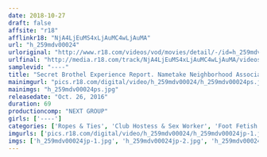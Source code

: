 ```yaml
---
date: 2018-10-27
draft: false
affsite: "r18"
afflinkr18: "NjA4LjEuMS4xLjAuMC4wLjAuMA"
url: "h_259mdv00024"
urloriginal: "http://www.r18.com/videos/vod/movies/detail/-/id=h_259mdv00024"
urlfinal: "http://media.r18.com/track/NjA4LjEuMS4xLjAuMC4wLjAuMA/videos/vod/movies/detail/-/id=h_259mdv00024"
samplevid: "----"
title: "Secret Brothel Experience Report. Nametake Neighborhood Association Block 3"
mainimgurl: "pics.r18.com/digital/video/h_259mdv00024/h_259mdv00024ps.jpg"
mainimgs: "h_259mdv00024ps.jpg"
releasedate: "Oct. 26, 2016"
duration: 69
productioncomp: "NEXT GROUP"
girls: ['----']
categories: ['Ropes & Ties', 'Club Hostess & Sex Worker', 'Foot Fetish']
imgurls: ['pics.r18.com/digital/video/h_259mdv00024/h_259mdv00024jp-1.jpg', 'pics.r18.com/digital/video/h_259mdv00024/h_259mdv00024jp-2.jpg', 'pics.r18.com/digital/video/h_259mdv00024/h_259mdv00024jp-3.jpg', 'pics.r18.com/digital/video/h_259mdv00024/h_259mdv00024jp-4.jpg', 'pics.r18.com/digital/video/h_259mdv00024/h_259mdv00024jp-5.jpg', 'pics.r18.com/digital/video/h_259mdv00024/h_259mdv00024jp-6.jpg', 'pics.r18.com/digital/video/h_259mdv00024/h_259mdv00024jp-7.jpg', 'pics.r18.com/digital/video/h_259mdv00024/h_259mdv00024jp-8.jpg', 'pics.r18.com/digital/video/h_259mdv00024/h_259mdv00024jp-9.jpg', 'pics.r18.com/digital/video/h_259mdv00024/h_259mdv00024jp-10.jpg', 'pics.r18.com/digital/video/h_259mdv00024/h_259mdv00024jp-11.jpg', 'pics.r18.com/digital/video/h_259mdv00024/h_259mdv00024jp-12.jpg', 'pics.r18.com/digital/video/h_259mdv00024/h_259mdv00024jp-13.jpg', 'pics.r18.com/digital/video/h_259mdv00024/h_259mdv00024jp-14.jpg', 'pics.r18.com/digital/video/h_259mdv00024/h_259mdv00024jp-15.jpg', 'pics.r18.com/digital/video/h_259mdv00024/h_259mdv00024jp-16.jpg', 'pics.r18.com/digital/video/h_259mdv00024/h_259mdv00024jp-17.jpg', 'pics.r18.com/digital/video/h_259mdv00024/h_259mdv00024jp-18.jpg', 'pics.r18.com/digital/video/h_259mdv00024/h_259mdv00024jp-19.jpg', 'pics.r18.com/digital/video/h_259mdv00024/h_259mdv00024jp-20.jpg']
imgs: ['h_259mdv00024jp-1.jpg', 'h_259mdv00024jp-2.jpg', 'h_259mdv00024jp-3.jpg', 'h_259mdv00024jp-4.jpg', 'h_259mdv00024jp-5.jpg', 'h_259mdv00024jp-6.jpg', 'h_259mdv00024jp-7.jpg', 'h_259mdv00024jp-8.jpg', 'h_259mdv00024jp-9.jpg', 'h_259mdv00024jp-10.jpg', 'h_259mdv00024jp-11.jpg', 'h_259mdv00024jp-12.jpg', 'h_259mdv00024jp-13.jpg', 'h_259mdv00024jp-14.jpg', 'h_259mdv00024jp-15.jpg', 'h_259mdv00024jp-16.jpg', 'h_259mdv00024jp-17.jpg', 'h_259mdv00024jp-18.jpg', 'h_259mdv00024jp-19.jpg', 'h_259mdv00024jp-20.jpg']
---
```

